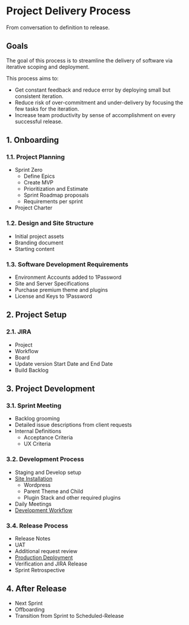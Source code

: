# Project Delivery Process

From conversation to definition to release.



## Goals

The goal of this process is to streamline the delivery of software via iterative scoping and deployment.

This process aims to:
- Get constant feedback and reduce error by deploying small but consistent iteration.
- Reduce risk of over-commitment and under-delivery by focusing the few tasks for the iteration.
- Increase team productivity by sense of accomplishment on every successful release.




## 1. Onboarding 

### 1.1. Project Planning

- Sprint Zero
  - Define Epics
  - Create MVP
  - Prioritization and Estimate
  - Sprint Roadmap proposals
  - Requirements per sprint
- Project Charter

### 1.2. Design and Site Structure

- Initial project assets
- Branding document
- Starting content

### 1.3.  Software Development Requirements

- Environment Accounts added to 1Password
- Site and Server Specifications
- Purchase premium theme and plugins
- License and Keys to 1Password




## 2. Project Setup

### 2.1. JIRA
- Project
- Workflow
- Board
- Update version Start Date and End Date
- Build Backlog




## 3. Project Development

### 3.1. Sprint Meeting

- Backlog grooming
- Detailed issue descriptions from client requests
- Internal Definitions 
  - Acceptance Criteria
  - UX Criteria

### 3.2. Development Process

- Staging and Develop setup
- [Site Installation](https://github.com/radapdal/process/blob/master/siteinstallationprocedures.md)
  - Wordpress
  - Parent Theme and Child
  - Plugin Stack and other required plugins
- Daily Meetings
- [Development Workflow](https://github.com/radapdal/process/blob/master/webdevelopmentworkflow.md)

### 3.4. Release Process

- Release Notes
- UAT
- Additional request review
- [Production Deployment](https://github.com/radapdal/process/blob/master/deploymentprocedures.md)
- Verification and JIRA Release
- Sprint Retrospective




## 4. After Release

- Next Sprint
- Offboarding
- Transition from Sprint to Scheduled-Release 
